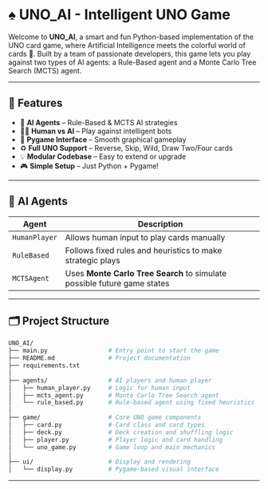 # ♠️ UNO_AI - Intelligent UNO Game

Welcome to **UNO_AI**, a smart and fun Python-based implementation of the UNO card game, where Artificial Intelligence meets the colorful world of cards 🎴. Built by a team of passionate developers, this game lets you play against two types of AI agents: a Rule-Based agent and a Monte Carlo Tree Search (MCTS) agent.

---

## 🚀 Features

- 🧠 **AI Agents** – Rule-Based & MCTS AI strategies
- 🧍‍♀️ **Human vs AI** – Play against intelligent bots
- 🎨 **Pygame Interface** – Smooth graphical gameplay
- ♻️ **Full UNO Support** – Reverse, Skip, Wild, Draw Two/Four cards
- 💡 **Modular Codebase** – Easy to extend or upgrade
- 🎮 **Simple Setup** – Just Python + Pygame!

---

## 🧠 AI Agents

| Agent          | Description                                                                 |
|----------------|-----------------------------------------------------------------------------|
| `HumanPlayer`  | Allows human input to play cards manually                                  |
| `RuleBased`    | Follows fixed rules and heuristics to make strategic plays                 |
| `MCTSAgent`    | Uses **Monte Carlo Tree Search** to simulate possible future game states   |

---

## 🗂️ Project Structure

```bash
UNO_AI/
├── main.py                 # Entry point to start the game
├── README.md               # Project documentation
├── requirements.txt
│
├── agents/                 # AI players and human player
│   ├── human_player.py     # Logic for human input
│   ├── mcts_agent.py       # Monte Carlo Tree Search agent
│   └── rule_based.py       # Rule-based agent using fixed heuristics
│
├── game/                   # Core UNO game components
│   ├── card.py             # Card class and card types
│   ├── deck.py             # Deck creation and shuffling logic
│   ├── player.py           # Player logic and card handling
│   └── uno_game.py         # Game loop and main mechanics
│
├── ui/                     # Display and rendering
│   └── display.py          # Pygame-based visual interface
```
---

```





